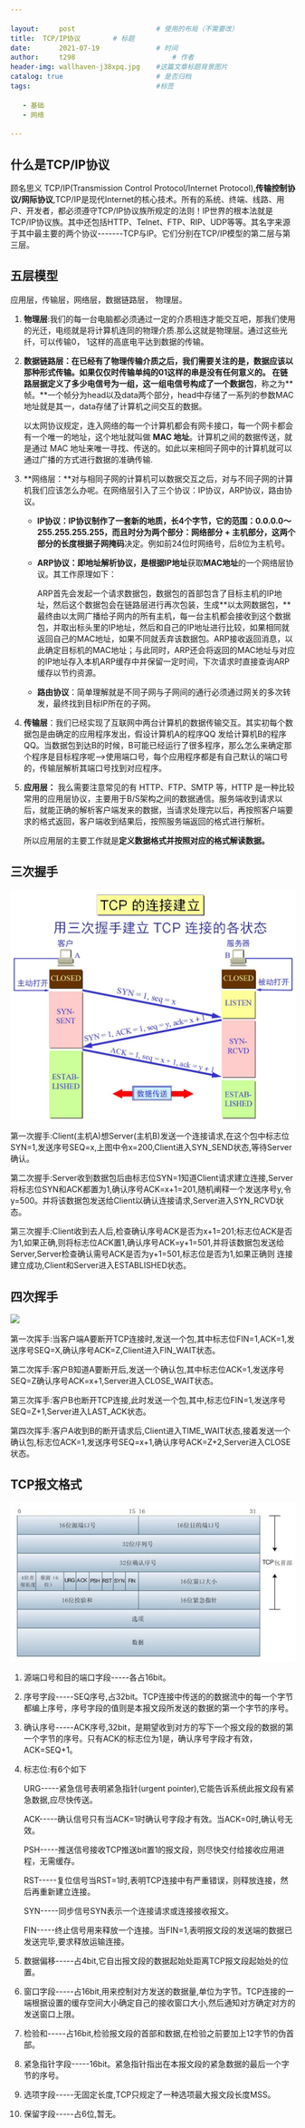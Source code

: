 ```yaml
---

layout:     post   				    # 使用的布局（不需要改）
title: 	TCP/IP协议		# 标题 
date:       2021-07-19				# 时间
author:     t298						# 作者
header-img: wallhaven-j38xpq.jpg 	#这篇文章标题背景图片
catalog: true 						# 是否归档
tags:								#标签

   - 基础
   - 网络

---
```


## 什么是TCP/IP协议

顾名思义 TCP/IP(Transmission Control Protocol/Internet Protocol),**传输控制协议/网际协议**,TCP/IP是现代Internet的核心技术。所有的系统、终端、线路、用户、开发者，都必须遵守TCP/IP协议族所规定的法则！IP世界的根本法就是TCP/IP协议族。其中还包括HTTP、Telnet、FTP、RIP、UDP等等。其名字来源于其中最主要的两个协议-------TCP与IP。它们分别在TCP/IP模型的第二层与第三层。



## 五层模型

应用层，传输层，网络层，数据链路层， 物理层。

1. **物理层**:我们的每一台电脑都必须通过一定的介质相连才能交互吧，那我们使用的光迁，电缆就是将计算机连同的物理介质.那么这就是物理层。通过这些光纤，可以传输0， 1这样的高底电平达到数据的传输。

2. **数据链路层：**在已经有了物理传输介质之后，我们需要关注的是，数据应该以那种形式传输。如果仅仅时传输单纯的01这样的串是没有任何意义的。 在链路层据定义了多少电信号为一组，这**一组电信号构成了一个数据包**，称之为**帧。**一个帧分为head以及data两个部分，head中存储了一系列的参数MAC地址就是其一，data存储了计算机之间交互的数据。

   以太网协议规定，连入网络的每一个计算机都会有网卡接口，每一个网卡都会有一个唯一的地址，这个地址就叫做 **MAC 地址**。计算机之间的数据传送，就是通过 MAC 地址来唯一寻找、传送的。如此以来相同子网中的计算机就可以通过广播的方式进行数据的准确传输.

3. **网络层：**对与相同子网的计算机可以数据交互之后，对与不同子网的计算机我们应该怎么办呢。在网络层引入了三个协议：IP协议，ARP协议，路由协议。

   - **IP协议：**IP协议制作了一套新的地质，长4个字节，它的范围：0.0.0.0～255.255.255.255，而且时分为两个部分：网络部分 + 主机部分，这两个部分的长度根据**子网掩码**决定。例如前24位时网络号，后8位为主机号。

     

   - **ARP协议：**即地址解析协议，是根据**IP地址**获取**MAC地址**的一个网络层协议。其工作原理如下：

     ARP首先会发起一个请求数据包，数据包的首部包含了目标主机的IP地址，然后这个数据包会在链路层进行再次包装，生成**以太网数据包，**最终由以太网广播给子网内的所有主机，每一台主机都会接收到这个数据包，并取出标头里的IP地址，然后和自己的IP地址进行比较，如果相同就返回自己的MAC地址，如果不同就丢弃该数据包。ARP接收返回消息，以此确定目标机的MAC地址；与此同时，ARP还会将返回的MAC地址与对应的IP地址存入本机ARP缓存中并保留一定时间，下次请求时直接查询ARP缓存以节约资源。

   

   - **路由协议**：简单理解就是不同子网与子网间的通行必须通过网关的多次转发，最终找到目标IP所在的子网。

   

4. **传输层**：我们已经实现了互联网中两台计算机的数据传输交互。其实初每个数据包是由确定的应用程序发出，假设计算机A的程序QQ 发给计算机B的程序QQ。当数据包到达B的时候，B可能已经运行了很多程序，那么怎么来确定那个程序是目标程序呢-->使用端口号，每个应用程序都是有自己默认的端口号的，传输层解析其端口号找到对应程序。

   

5. **应用层：** 我么需要注意常见的有 HTTP、FTP、SMTP 等，HTTP 是一种比较常用的应用层协议，主要用于B/S架构之间的数据通信。服务端收到请求以后，就能正确的解析客户端发来的数据，当请求处理完以后，再按照客户端要求的格式返回，客户端收到结果后，按照服务端返回的格式进行解析。

   所以应用层的主要工作就是**定义数据格式并按照对应的格式解读数据。**

## 三次握手

![preview](https://raw.githubusercontent.com/t298/Figure-bed/master/img/tcp-ip.jpg)

第一次握手:Client(主机A)想Server(主机B)发送一个连接请求,在这个包中标志位SYN=1,发送序号SEQ=x,上图中令x=200,Client进入SYN_SEND状态,等待Server确认。

第二次握手:Server收到数据包后由标志位SYN=1知道Client请求建立连接,Server将标志位SYN和ACK都置为1,确认序号ACK=x+1=201,随机阐释一个发送序号y,令y=500。并将该数据包发送给Client以确认连接请求,Server进入SYN_RCVD状态。

第三次握手:Client收到去人后,检查确认序号ACK是否为x+1=201;标志位ACK是否为1,如果正确,则将标志位ACK置1,确认序号ACK=y+1=501,并将该数据包发送给Server,Server检查确认需号ACK是否为y+1=501,标志位是否为1,如果正确则 连接建立成功,Client和Server进入ESTABLISHED状态。

## 四次挥手

![](https://raw.githubusercontent.com/t298/Figure-bed/master/img/%E6%96%ADtcp-ip.jpg)

第一次挥手:当客户端A要断开TCP连接时,发送一个包,其中标志位FIN=1,ACK=1,发送序号SEQ=X,确认序号ACK=Z,Client进入FIN_WAIT状态。

第二次挥手:客户B知道A要断开后,发送一个确认包,其中标志位ACK=1,发送序号SEQ=Z确认序号ACK=x+1,Server进入CLOSE_WAIT状态。

第三次挥手:客户B也断开TCP连接,此时发送一个包,其中,标志位FIN=1,发送序号SEQ=Z+1,Server进入LAST_ACK状态。

第四次挥手:客户A收到B的断开请求后,Client进入TIME_WAIT状态,接着发送一个确认包,标志位ACK=1,发送序号SEQ=x+1,确认序号ACK=Z+2,Server进入CLOSE状态。

## TCP报文格式

![](https://raw.githubusercontent.com/t298/Figure-bed/master/img/tcp%E6%8A%A5%E6%96%87.jpg)

1. 源端口号和目的端口字段-----各占16bit。

2. 序号字段-----SEQ序号,占32bit。TCP连接中传送的的数据流中的每一个字节都编上序号，序号字段的值则是本报文段所发送的数据的第一个字节的序号。

3. 确认序号-----ACK序号,32bit，是期望收到对方的写下一个报文段的数据的第一个字节的序号。只有ACK的标志位为1是，确认序号字段才有效，ACK=SEQ+1。

4. 标志位:有6个如下

   URG-----紧急信号表明紧急指针(urgent pointer),它能告诉系统此报文段有紧急数据,应尽快传送。

   ACK-----确认信号只有当ACK=1时确认号字段才有效。当ACK=0时,确认号无效。

   PSH-----推送信号接收TCP推送bit置1的报文段，则尽快交付给接收应用进程，无需缓存。

   RST-----复位信号当RST=1时,表明TCP连接中有严重错误，则释放连接，然后再重新建立连接。

   SYN-----同步信号SYN表示一个连接请求或连接接收报文。

   FIN-----终止信号用来释放一个连接。当FIN=1,表明报文段的发送端的数据已发送完毕,要求释放运输连接。

5. 数据偏移-----占4bit,它自出报文段的数据起始处距离TCP报文段起始处的位置。

6. 窗口字段-----占16bit,用来控制对方发送的数据量,单位为字节。TCP连接的一端根据设置的缓存空间大小确定自己的接收窗口大小,然后通知对方确定对方的发送窗口上限。

7. 检验和-----占16bit,检验报文段的首部和数据,在检验之前要加上12字节的伪首部。

8. 紧急指针字段-----16bit。紧急指针指出在本报文段的紧急数据的最后一个字节的序号。

9. 选项字段-----无固定长度,TCP只规定了一种选项最大报文段长度MSS。

10. 保留字段-----占6位,暂无。
